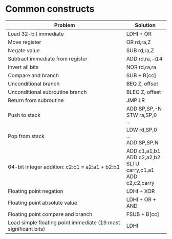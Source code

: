 # Common constructs

| Problem | Solution |
|---|---|
| Load 32-bit immediate | LDHI + OR |
| Move register | OR rd,ra,Z |
| Negate value | SUB rd,ra,Z |
| Subtract immediate from register | ADD rd,ra,-i14 |
| Invert all bits | NOR rd,ra,ra |
| Compare and branch | SUB + B[cc] |
| Unconditional branch | BEQ Z, offset |
| Unconditional subroutine branch | BLEQ Z, offset |
| Return from subroutine | JMP LR |
| Push to stack | ADD SP,SP,-N<br>STW ra,SP,0<br>... |
| Pop from stack | LDW rd,SP,0<br>...<br>ADD SP,SP,N |
| 64-bit integer addition: c2:c1 = a2:a1 + b2:b1 | ADD c1,a1,b1<br>ADD c2,a2,b2<br>SLTU carry,c1,a1<br>ADD c2,c2,carry|
| Floating point negation | LDHI + XOR |
| Floating point absolute value | LDHI + OR + AND |
| Floating point compare and branch | FSUB + B[cc] |
| Load simple floating point immediate (19 most significant bits) | LDHI |


